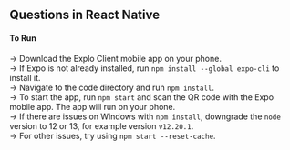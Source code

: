 ## Questions in React Native

#### To Run <br />
-> Download the Explo Client mobile app on your phone. <br />
-> If Expo is not already installed, run `npm install --global expo-cli` to install it. <br />
-> Navigate to the code directory and run `npm install`. <br />
-> To start the app, run `npm start` and scan the QR code with the Expo mobile app. The app will run on your phone. <br />
-> If there are issues on Windows with `npm install`, downgrade the `node` version to 12 or 13, for example version `v12.20.1`. <br />
-> For other issues, try using `npm start --reset-cache`. <br />
